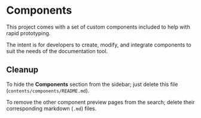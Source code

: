 # Components

This project comes with a set of custom components included to help with rapid prototyping.

The intent is for developers to create, modify, and integrate components to suit the needs of the documentation tool.

## Cleanup

To hide the **Components** section from the sidebar; just delete this file (`contents/components/README.md`).

To remove the other component preview pages from the search; delete their corresponding markdown (`.md`) files.

